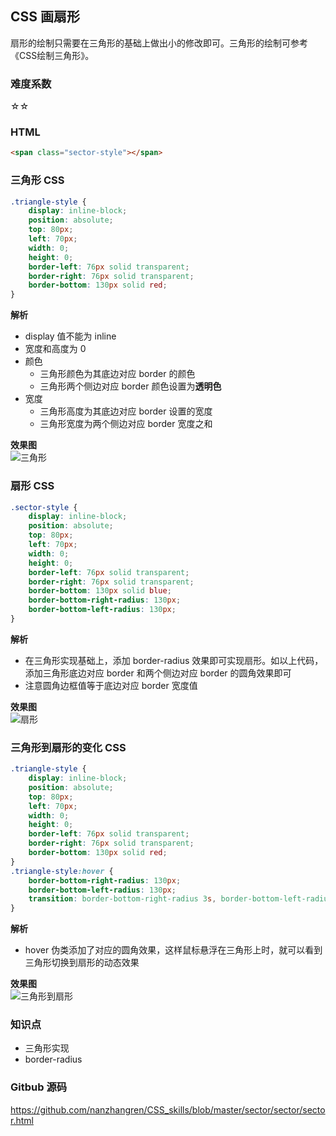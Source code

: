 ## CSS 画扇形
扇形的绘制只需要在三角形的基础上做出小的修改即可。三角形的绘制可参考《CSS绘制三角形》。

### 难度系数
☆☆

### HTML
``` html
<span class="sector-style"></span>
```  

### 三角形 CSS
``` css
.triangle-style {
    display: inline-block;
    position: absolute;
    top: 80px;
    left: 70px;
    width: 0;
    height: 0;
    border-left: 76px solid transparent;
    border-right: 76px solid transparent;
    border-bottom: 130px solid red;
}
```
**解析**   
- display 值不能为 inline
- 宽度和高度为 0
- 颜色
    - 三角形颜色为其底边对应 border 的颜色
    - 三角形两个侧边对应 border 颜色设置为**透明色**
- 宽度
    - 三角形高度为其底边对应 border 设置的宽度
    - 三角形宽度为两个侧边对应 border 宽度之和

**效果图**   
![三角形](https://github.com/nanzhangren/CSS_skills/blob/master/sector/sector/triangle.png)

### 扇形 CSS
``` css
.sector-style {
    display: inline-block;
    position: absolute;
    top: 80px;
    left: 70px;
    width: 0;
    height: 0;
    border-left: 76px solid transparent;
    border-right: 76px solid transparent;
    border-bottom: 130px solid blue;
    border-bottom-right-radius: 130px;
    border-bottom-left-radius: 130px;
}
```
**解析**   
- 在三角形实现基础上，添加 border-radius 效果即可实现扇形。如以上代码，添加三角形底边对应 border 和两个侧边对应 border 的圆角效果即可
- 注意圆角边框值等于底边对应 border 宽度值

**效果图**   
![扇形](https://github.com/nanzhangren/CSS_skills/blob/master/sector/sector/sector.png)

### 三角形到扇形的变化 CSS
``` css
.triangle-style {
    display: inline-block;
    position: absolute;
    top: 80px;
    left: 70px;
    width: 0;
    height: 0;
    border-left: 76px solid transparent;
    border-right: 76px solid transparent;
    border-bottom: 130px solid red;
}
.triangle-style:hover {
    border-bottom-right-radius: 130px;
    border-bottom-left-radius: 130px;
    transition: border-bottom-right-radius 3s, border-bottom-left-radius 3s;
}
```
**解析**   
- hover 伪类添加了对应的圆角效果，这样鼠标悬浮在三角形上时，就可以看到三角形切换到扇形的动态效果

**效果图**   
![三角形到扇形](https://github.com/nanzhangren/CSS_skills/blob/master/sector/sector/triangle-sector-animation.gif)

### 知识点
- 三角形实现
- border-radius

### Gitbub 源码
https://github.com/nanzhangren/CSS_skills/blob/master/sector/sector/sector.html